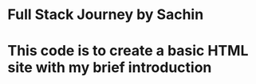 # Full Stack Journey by Sachin 
# This code is to create a basic HTML site with my brief introduction
